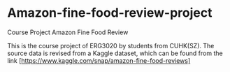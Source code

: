 # Amazon-fine-food-review-project
Course Project Amazon Fine Food Review

This is the course project of ERG3020 by students from CUHK(SZ). The source data is revised from a Kaggle dataset, which can be found from the link [https://www.kaggle.com/snap/amazon-fine-food-reviews]
